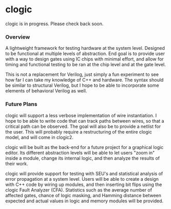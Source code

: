 # clogic 
clogic is in progress. Please check back soon.

### Overview
A lightweight framework for testing hardware at the system level. Designed to be functional at multiple levels of abstraction. End goal is to provide user with a way to design gates using IC chips with minimal effort, and allow for timing and functional testing to be ran at the chip level and at the gate level. 

This is not a replacement for Verilog, just simply a fun experiment to see how far I can take my knowledge of C++ and hardware. The syntax should be similar to structural Verilog, but I hope to be able to incorporate some elements of behavioral Verilog as well.


### Future Plans
clogic will support a less verbose implementation of wire instantiation. I hope to be able to write code that can track paths between wires, so that a critical path can be observed. The goal will also be to provide a netlist for the user. This will probably require a restructuring of the entire clogic model, and will come in clogic2.

clogic will be built as the back-end for a future project for a graphical logic editor. Its different abstraction levels will be able to let users "zoom in" inside a module, change its internal logic, and then analyze the results of their work.

clogic will provide support for testing with SEU's and statistical analysis of error propagation at a system level. Users will be able to create a design with C++ code by wiring up modules, and then inserting bit flips using the clogic Fault Analyzer (CFA). Statistics such as the average number of affected gates, chance of logic masking, and Hamming distance between expected and actual values in logic and memory modules will be provided.
